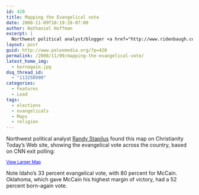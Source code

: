 ```yaml
---
id: 420
title: Mapping the Evangelical vote
date: 2008-11-09T10:19:28-07:00
author: Nathaniel Hoffman
excerpt: |
  Northwest political analyst/blogger <a href="http://www.ridenbaugh.com/index.php/2008/11/08/an-evangelical-map/">Randy Stapilus</a> found this map on Christianity Today's Web site, showing the evangelical vote across the country, based on CNN exit polling... click headline for more.
layout: post
guid: http://www.paleomedia.org/?p=420
permalink: /2008/11/09/mapping-the-evangelical-vote/
latest_home_img:
  - bornagain.jpg
dsq_thread_id:
  - "113250990"
categories:
  - Features
  - Lead
tags:
  - elections
  - evangelicals
  - Maps
  - religion
---
```

Northwest political analyst [Randy Stapilus](http://www.ridenbaugh.com/index.php/2008/11/08/an-evangelical-map/) found this map on Christianity Today&#8217;s Web site, showing the evangelical vote across the country, based on CNN exit polling: 

  
<small><a href="http://maps.google.com/maps?f=q&hl=en&geocode=&q=http:%2F%2Fmaps.google.com%2Fmaps%2Fms%3Fie%3DUTF8%26hl%3Den%26msa%3D0%26output%3Dnl%26msid%3D113106017670413290449.00045ae2c2b6aeeede03a&ie=UTF8&t=h&ll=39.095963,-94.042969&spn=33.57026,79.716797&source=embed" style="color:#0000FF;text-align:left">View Larger Map</a></small>

Note Idaho&#8217;s 33 percent evangelical vote, with 80 percent for McCain. Oklahoma, which gave McCain his highest margin of victory, had a 52 percent born-again vote.